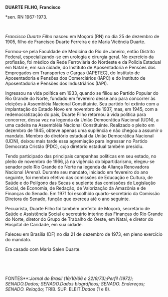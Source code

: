 **DUARTE FILHO, Francisco**

\*sen. RN 1967-1973.

 

*Francisco Duarte Filho* nasceu em Moçoró (RN) no dia 25 de dezembro de
1905, filho de Francisco Duarte Ferreira e de Maria Vicência Duarte.

Formou-se pela Faculdade de Medicina do Rio de Janeiro, então Distrito
Federal, especializando-se em urologia e cirurgia geral. No exercício da
profissão, foi médico da Rede Ferroviária do Nordeste e da Polícia
Estadual em Natal e, em sua cidade, do Instituto de Aposentadoria e
Pensões dos Empregados em Transportes e Cargas (IAPETEC), do Instituto
de Aposentadoria e Pensões dos Comerciários (IAPC) e do Instituto de
Aposentadoria e Pensões dos Industriários (IAPI).

Ingressou na vida política em 1933, quando se filiou ao Partido Popular
do Rio Grande do Norte, fundado em fevereiro desse ano para concorrer às
eleições à Assembléia Nacional Constituinte. Seu partido foi extinto com
a implantação do Estado Novo em novembro de 1937, mas, em 1945, com a
redemocratização do país, Duarte Filho retornou à vida política para
concorrer, dessa vez na legenda da União Democrática Nacional (UDN), a
uma cadeira na Assembléia Nacional Constituinte. Realizado o pleito em
dezembro de 1945, obteve apenas uma suplência e não chegou a assumir o
mandato. Membro do diretório estadual da União Democrática Nacional
(UDN), deixou mais tarde essa agremiação para ingressar no Partido
Democrata Cristão (PDC), cujo diretório estadual também presidiu.

Tendo participado das principais campanhas políticas em seu estado, no
pleito de novembro de 1966, já na vigência do bipartidarismo, elegeu-se
senador pelo Rio Grande do Norte na legenda da Aliança Renovadora
Nacional (Arena). Durante seu mandato, iniciado em fevereiro do ano
seguinte, foi membro efetivo das comissões de Educação e Cultura, de
Saúde e do Polígono das Secas e suplente das comissões de Legislação
Social, de Economia, de Redação, de Valorização da Amazônia e de
Finanças do Senado. Em 1971 foi escolhido quarto-secretário da Comissão
Diretora do Senado, função que exerceu até o ano seguinte.

Pecuarista, Duarte Filho foi também prefeito de Moçoró, secretário de
Saúde e Assistência Social e secretário interino das Finanças do Rio
Grande do Norte, diretor do Grupo de Trabalho do Oeste, em Natal, e
diretor do Hospital de Caridade, em sua cidade.

Faleceu em Brasília (DF) no dia 21 de dezembro de 1973, em pleno
exercício do mandato.

Era casado com Maria Salen Duarte.

 

 

FONTES**:*****Jornal do Brasil* (16/10/66 e 22/9/73);*Perfil* (1972);
SENADO.*Dados*; SENADO.*Dados biográficos;* SENADO*. Endereços;*
SENADO*. Relação;* TRIB. SUP. ELEIT.*Dados* (1 e 8).

 
